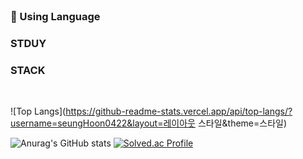 <br>

### 🌱 Using Language

### STDUY

### STACK

<br>


![Top Langs](https://github-readme-stats.vercel.app/api/top-langs/?username=seungHoon0422&layout=레이아웃 스타일&theme=스타일)


![Anurag's GitHub stats](https://github-readme-stats.vercel.app/api?username=seungHoon0422&show_icons=true&theme=nightowl)
[![Solved.ac Profile](http://mazassumnida.wtf/api/v2/generate_badge?boj=psh104404)](https://solved.ac/psh104404/)


<!--
**seungHoon0422/seungHoon0422** is a ✨ _special_ ✨ repository because its `README.md` (this file) appears on your GitHub profile.

Here are some ideas to get you started:

- 🔭 I’m currently working on ...
- 🌱 I’m currently learning ...
- 👯 I’m looking to collaborate on ...
- 🤔 I’m looking for help with ...
- 💬 Ask me about ...
- 📫 How to reach me: ...
- 😄 Pronouns: ...
- ⚡ Fun fact: ...
-->
